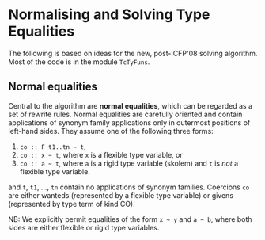 # Normalising and Solving Type Equalities



The following is based on ideas for the new, post-ICFP'08 solving algorithm.  Most of the code is in the module `TcTyFuns`.


## Normal equalities



Central to the algorithm are **normal equalities**, which can be regarded as a set of rewrite rules.  Normal equalities are carefully oriented and contain applications of synonym family applications only in outermost positions of left-hand sides.  They assume one of the following three forms:


1. `co :: F t1..tn ~ t`,
1. `co :: x ~ t`, where `x` is a flexible type variable, or
1. `co :: a ~ t`, where `a` is a rigid type variable (skolem) and `t` is *not* a flexible type variable.


and `t`, `t1`, ..., `tn` contain no applications of synonym families.  Coercions `co` are either wanteds (represented by a flexible type variable) or givens (represented by type term of kind CO).



NB: We explicitly permit equalities of the form `x ~ y` and `a ~ b`, where both sides are either flexible or rigid type variables.


